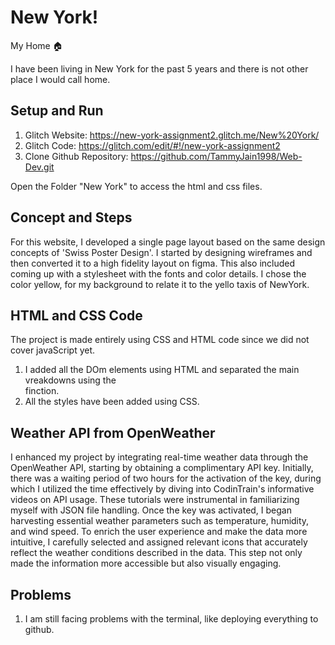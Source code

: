 # New York!
My Home 🏠

I have been living in New York for the past 5 years and there is not other place I would call home.

## Setup and Run
1. Glitch Website: https://new-york-assignment2.glitch.me/New%20York/
2. Glitch Code: https://glitch.com/edit/#!/new-york-assignment2
3. Clone Github Repository: https://github.com/TammyJain1998/Web-Dev.git

Open the Folder "New York" to access the html and css files.

## Concept and Steps
For this website, I developed a single page layout based on the same design concepts of 'Swiss Poster Design'.
I started by designing wireframes and then converted it to a high fidelity layout on figma. This also included coming up with a stylesheet with the fonts and color details.
I chose the color yellow, for my background to relate it to the yello taxis of NewYork.

## HTML and CSS Code
The project is made entirely using CSS and HTML code since we did not cover javaScript yet.
1. I added all the DOm elements using HTML and separated the main vreakdowns using the <div></div> finction.
2. All the styles have been added using CSS.

## Weather API from OpenWeather
I enhanced my project by integrating real-time weather data through the OpenWeather API, starting by obtaining a complimentary API key. Initially, there was a waiting period of two hours for the activation of the key, during which I utilized the time effectively by diving into CodinTrain's informative videos on API usage. These tutorials were instrumental in familiarizing myself with JSON file handling. Once the key was activated, I began harvesting essential weather parameters such as temperature, humidity, and wind speed. To enrich the user experience and make the data more intuitive, I carefully selected and assigned relevant icons that accurately reflect the weather conditions described in the data. This step not only made the information more accessible but also visually engaging.

## Problems
1. I am still facing problems with the terminal, like deploying everything to github.

